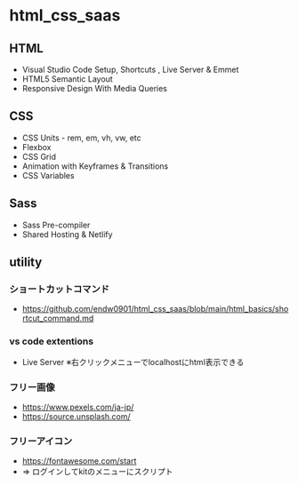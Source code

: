 # html_css_saas

## HTML

- Visual Studio Code Setup, Shortcuts , Live Server & Emmet
- HTML5 Semantic Layout
- Responsive Design With Media Queries

## CSS

- CSS Units - rem, em, vh, vw, etc
- Flexbox
- CSS Grid
- Animation with Keyframes & Transitions
- CSS Variables

## Sass

- Sass Pre-compiler
- Shared Hosting & Netlify

## utility

### ショートカットコマンド
- https://github.com/endw0901/html_css_saas/blob/main/html_basics/shortcut_command.md

### vs code extentions

- Live Server ※右クリックメニューでlocalhostにhtml表示できる

### フリー画像

- https://www.pexels.com/ja-jp/
- https://source.unsplash.com/

### フリーアイコン
- https://fontawesome.com/start
- => ログインしてkitのメニューにスクリプト
